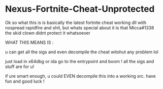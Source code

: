 # Nexus-Fortnite-Cheat-Unprotected


Ok so what this is is basically the latest fortnite cheat working dll with nospread rapidfire and shit, 
but whats special about it is that Micca#1338 the skid clown didnt protect it whatsoever

WHAT THIS MEANS IS :

u can get all the sigs and even decompile the cheat witohut any problem lol

just load in x64dbg or ida go to the entrypoint and boom ! all the sigs and stuff are for u!

if ure smart enough, u could EVEN decompile this into a working src. have fun and good luck !
